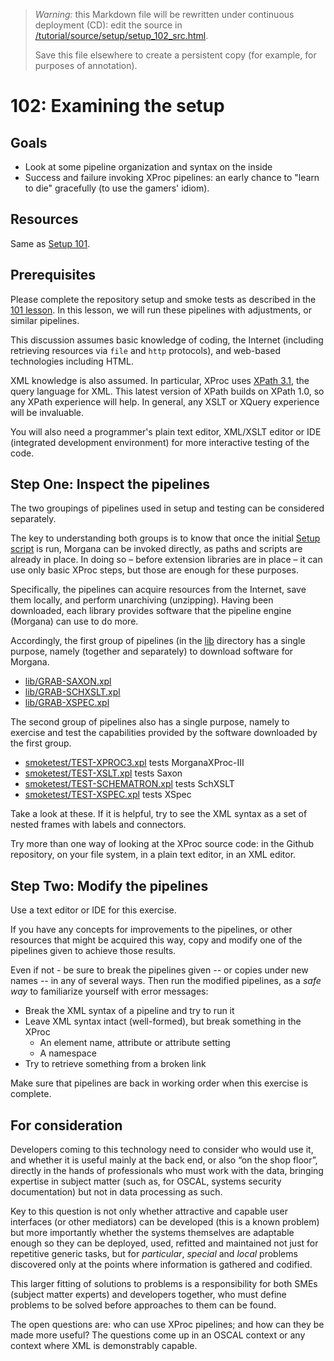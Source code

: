 

> *Warning:* this Markdown file will be rewritten under continuous deployment (CD): edit the source in [/tutorial/source/setup/setup_102_src.html](../../../tutorial/source/setup/setup_102_src.html).
> 
> Save this file elsewhere to create a persistent copy (for example, for purposes of annotation).

# 102: Examining the setup

## Goals

* Look at some pipeline organization and syntax on the inside
* Success and failure invoking XProc pipelines: an early chance to "learn to die" gracefully (to use the gamers' idiom).

## Resources

Same as [Setup 101](setup_101.md).

## Prerequisites

Please complete the repository setup and smoke tests as described in the [101 lesson](setup_101.md). In this lesson, we will run these pipelines with adjustments, or similar pipelines.

This discussion assumes basic knowledge of coding, the Internet (including retrieving resources via `file` and `http` protocols), and web-based technologies including HTML.

XML knowledge is also assumed. In particular, XProc uses [XPath                3.1](https://www.w3.org/TR/xpath-31/), the query language for XML. This latest version of XPath builds on XPath 1.0, so any XPath experience will help. In general, any XSLT or XQuery experience will be invaluable.

You will also need a programmer's plain text editor, XML/XSLT editor or IDE (integrated development environment) for more interactive testing of the code.

## Step One: Inspect the pipelines

The two groupings of pipelines used in setup and testing can be considered separately.

The key to understanding both groups is to know that once the initial [Setup                script](../../../setup.sh) is run, Morgana can be invoked directly, as paths and scripts are already in place. In doing so – before extension libraries are in place – it can use only basic XProc steps, but those are enough for these purposes.

Specifically, the pipelines can acquire resources from the Internet, save them locally, and perform unarchiving (unzipping). Having been downloaded, each library provides software that the pipeline engine (Morgana) can use to do more.

Accordingly, the first group of pipelines (in the [lib](../../../lib/readme.md) directory has a single purpose, namely (together and separately) to download software for Morgana.

* [lib/GRAB-SAXON.xpl](../../../lib/GRAB-SAXON.xpl)
* [lib/GRAB-SCHXSLT.xpl](../../../lib/GRAB-SCHXSLT.xpl)
* [lib/GRAB-XSPEC.xpl](../../../lib/GRAB-XSPEC.xpl)

The second group of pipelines also has a single purpose, namely to exercise and test the capabilities provided by the software downloaded by the first group.

* [smoketest/TEST-XPROC3.xpl](../../../smoketest/TEST-XPROC3.xpl) tests MorganaXProc-III
* [smoketest/TEST-XSLT.xpl](../../../smoketest/TEST-XSLT.xpl) tests Saxon
* [smoketest/TEST-SCHEMATRON.xpl](../../../smoketest/TEST-SCHEMATRON.xpl) tests SchXSLT
* [smoketest/TEST-XSPEC.xpl](../../../smoketest/TEST-XSPEC.xpl) tests XSpec

Take a look at these. If it is helpful, try to see the XML syntax as a set of nested frames with labels and connectors.

Try more than one way of looking at the XProc source code: in the Github repository, on your file system, in a plain text editor, in an XML editor.

## Step Two: Modify the pipelines

Use a text editor or IDE for this exercise.

If you have any concepts for improvements to the pipelines, or other resources that might be acquired this way, copy and modify one of the pipelines given to achieve those results.

Even if not - be sure to break the pipelines given -- or copies under new names -- in any of several ways. Then run the modified pipelines, as a *safe way* to familiarize yourself with error messages:

* Break the XML syntax of a pipeline and try to run it
* Leave XML syntax intact (well-formed), but break something in the XProc 
  * An element name, attribute or attribute setting
  * A namespace
* Try to retrieve something from a broken link

Make sure that pipelines are back in working order when this exercise is complete.

## For consideration

Developers coming to this technology need to consider who would use it, and whether it is useful mainly at the back end, or also &ldquo;on the shop floor&rdquo;, directly in the hands of professionals who must work with the data, bringing expertise in subject matter (such as, for OSCAL, systems security documentation) but not in data processing as such.

Key to this question is not only whether attractive and capable user interfaces (or other mediators) can be developed (this is a known problem) but more importantly whether the systems themselves are adaptable enough so they can be deployed, used, refitted and maintained not just for repetitive generic tasks, but for *particular*, *special* and *local* problems discovered only at the points where information is gathered and codified.

This larger fitting of solutions to problems is a responsibility for both SMEs (subject matter experts) and developers together, who must define problems to be solved before approaches to them can be found.

The open questions are: who can use XProc pipelines; and how can they be made more useful? The questions come up in an OSCAL context or any context where XML is demonstrably capable.
